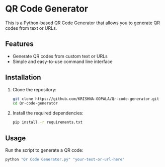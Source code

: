 # QR Code Generator

This is a Python-based QR Code Generator that allows you to generate QR codes from text or URLs. 

## Features
- Generate QR codes from custom text or URLs
- Simple and easy-to-use command line interface

## Installation

1. Clone the repository:
    ```bash
    git clone https://github.com/KRISHNA-GOPALA/Qr-code-generator.git
    cd Qr-code-generator
    ```

2. Install the required dependencies:
    ```bash
    pip install -r requirements.txt
    ```

## Usage

Run the script to generate a QR code:
```bash
python "Qr Code Generator.py" "your-text-or-url-here"

